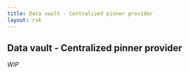 ```yaml
---
title: Data vault - Centralized pinner provider
layout: rsk
---
```


## Data vault - Centralized pinner provider

_WIP_
